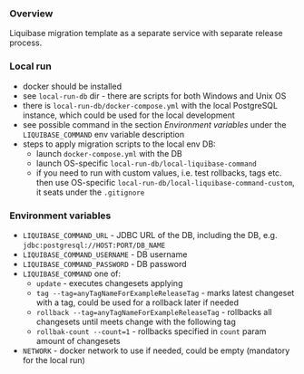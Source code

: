 ### Overview ###

Liquibase migration template as a separate service with separate release process.

### Local run ###

- docker should be installed
- see `local-run-db` dir - there are scripts for both Windows and Unix OS
- there is `local-run-db/docker-compose.yml` with the local PostgreSQL instance, which could be used for the local development
- see possible command in the section _Environment variables_ under the `LIQUIBASE_COMMAND` env variable description
- steps to apply migration scripts to the local env DB:
    - launch `docker-compose.yml` with the DB
    - launch OS-specific `local-run-db/local-liquibase-command`
    - if you need to run with custom values, i.e. test rollbacks, tags etc. then
      use OS-specific `local-run-db/local-liquibase-command-custom`, it seats under the `.gitignore`

### Environment variables ###

- `LIQUIBASE_COMMAND_URL` - JDBC URL of the DB, including the DB, e.g. `jdbc:postgresql://HOST:PORT/DB_NAME`
- `LIQUIBASE_COMMAND_USERNAME` - DB username
- `LIQUIBASE_COMMAND_PASSWORD` - DB password
- `LIQUIBASE_COMMAND` one of:
    - `update` - executes changesets applying
    - `tag --tag=anyTagNameForExampleReleaseTag` - marks latest changeset with a tag, could be used for a rollback later if needed
    - `rollback --tag=anyTagNameForExampleReleaseTag` - rollbacks all changesets until meets change with the following tag
    - `rollbak-count --count=1` - rollbacks specified in `count` param amount of changesets
- `NETWORK` - docker network to use if needed, could be empty (mandatory for the local run)